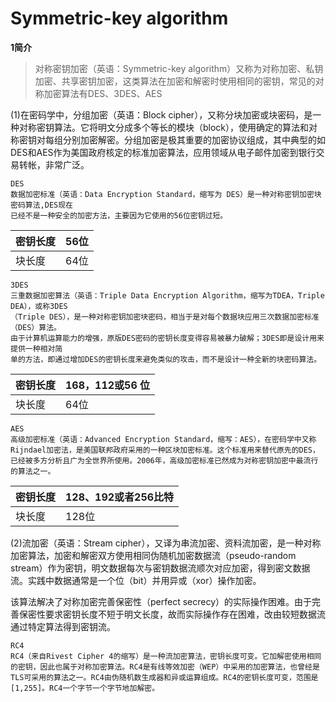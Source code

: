 # Symmetric-key algorithm

**1简介**

>对称密钥加密（英语：Symmetric-key algorithm）又称为对称加密、私钥加密、共享密钥加密，这类算法在加密和解密时使用相同的密钥，常见的对称加密算法有DES、3DES、AES

(1)在密码学中，分组加密（英语：Block cipher），又称分块加密或块密码，是一种对称密钥算法。它将明文分成多个等长的模块（block），使用确定的算法和对称密钥对每组分别加密解密。分组加密是极其重要的加密协议组成，其中典型的如DES和AES作为美国政府核定的标准加密算法，应用领域从电子邮件加密到银行交易转帐，非常广泛。

```
DES
数据加密标准（英语：Data Encryption Standard，缩写为 DES）是一种对称密钥加密块密码算法,DES现在
已经不是一种安全的加密方法，主要因为它使用的56位密钥过短。
```

密钥长度|56位
-------|---
块长度  |64位

```
3DES
三重数据加密算法（英语：Triple Data Encryption Algorithm，缩写为TDEA，Triple DEA），或称3DES
（Triple DES），是一种对称密钥加密块密码，相当于是对每个数据块应用三次数据加密标准（DES）算法。
由于计算机运算能力的增强，原版DES密码的密钥长度变得容易被暴力破解；3DES即是设计用来提供一种相对简
单的方法，即通过增加DES的密钥长度来避免类似的攻击，而不是设计一种全新的块密码算法。
```

密钥长度|168，112或56 位 
--------|-------
块长度	|64位

```
AES
高级加密标准（英语：Advanced Encryption Standard，缩写：AES），在密码学中又称Rijndael加密法，是美国联邦政府采用的一种区块加密标准。这个标准用来替代原先的DES，已经被多方分析且广为全世界所使用。2006年，高级加密标准已然成为对称密钥加密中最流行的算法之一。
```

密钥长度|128、192或者256比特
-----|-----------
块长度	|128位


(2)流加密（英语：Stream cipher），又译为串流加密、资料流加密，是一种对称加密算法，加密和解密双方使用相同伪随机加密数据流（pseudo-random stream）作为密钥，明文数据每次与密钥数据流顺次对应加密，得到密文数据流。实践中数据通常是一个位（bit）并用异或（xor）操作加密。

该算法解决了对称加密完善保密性（perfect secrecy）的实际操作困难。由于完善保密性要求密钥长度不短于明文长度，故而实际操作存在困难，改由较短数据流通过特定算法得到密钥流。

```
RC4
RC4（来自Rivest Cipher 4的缩写）是一种流加密算法，密钥长度可变。它加解密使用相同的密钥，因此也属于对称加密算法。RC4是有线等效加密（WEP）中采用的加密算法，也曾经是TLS可采用的算法之一。RC4由伪随机数生成器和异或运算组成。RC4的密钥长度可变，范围是[1,255]。RC4一个字节一个字节地加解密。
```